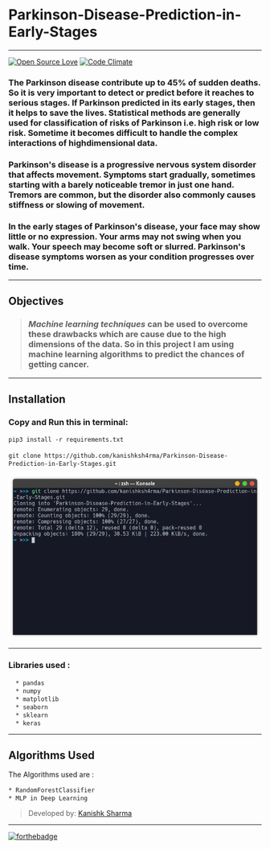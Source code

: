 # Parkinson-Disease-Prediction-in-Early-Stages
---

[![Open Source Love](https://badges.frapsoft.com/os/v3/open-source.svg?v=102)](https://github.com/kanishksh4rma/Parkinson-Disease-Prediction-in-Early-Stages) [![Code Climate](https://codeclimate.com/github/boennemann/badges.svg)](https://github.com/kanishksh4rma/Parkinson-Disease-Prediction-in-Early-Stages)

### The Parkinson disease contribute up to 45% of sudden deaths. So it is very important to detect or predict before it reaches to serious stages. If Parkinson predicted in its early stages, then it helps to save the lives. Statistical methods are generally used for classification of risks of Parkinson i.e. high risk or low risk. Sometime it becomes difficult to handle the complex interactions of highdimensional data.

### Parkinson's disease is a progressive nervous system disorder that affects movement. Symptoms start gradually, sometimes starting with a barely noticeable tremor in just one hand. Tremors are common, but the disorder also commonly causes stiffness or slowing of movement.

### In the early stages of Parkinson's disease, your face may show little or no expression. Your arms may not swing when you walk. Your speech may become soft or slurred. Parkinson's disease symptoms worsen as your condition progresses over time.

---

## Objectives

> ###  *Machine learning techniques* can be used to overcome these drawbacks which are cause due to the high dimensions of the data. So in this project I am using machine learning algorithms to predict the chances of getting cancer.
---


## **Installation**

### Copy and Run this in terminal: 

```
pip3 install -r requirements.txt

git clone https://github.com/kanishksh4rma/Parkinson-Disease-Prediction-in-Early-Stages.git
```

![demo_install](/screenshots/demo_install.png)

---

### Libraries used : 

```
  * pandas
  * numpy
  * matplotlib
  * seaborn
  * sklearn
  * keras
```
---

## Algorithms Used

The Algorithms used are : 

	* RandomForestClassifier
  	* MLP in Deep Learning
  
> Developed by: [Kanishk Sharma]('github.com/kanishksh4rma')
---

[![forthebadge](https://forthebadge.com/images/badges/built-with-love.svg)](https://github.com/kanishksh4rma/Parkinson-Disease-Prediction-in-Early-Stages)
